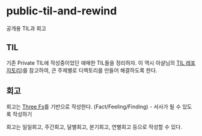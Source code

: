 # public-til-and-rewind

공개용 TIL과 회고

## TIL

기존 Private TIL에 작성중이었던 애매한 TIL들을 정리하자. 이 역시 아샬님의 [TIL 레포지토리](https://github.com/ahastudio/til))를 참고하여, 큰 주제별로 디렉토리를 만들어 해결하도록 한다.

## 회고

회고는 [Three Fs](https://github.com/ahastudio/til/blob/main/retrospective/three-fs.md)를 기반으로 작성한다. (Fact/Feeling/Finding) - 서사가 될 수 있도록 작성하기

회고는 일일회고, 주간회고, 달별회고, 분기회고, 연별회고 등으로 작성할 수 있다.
